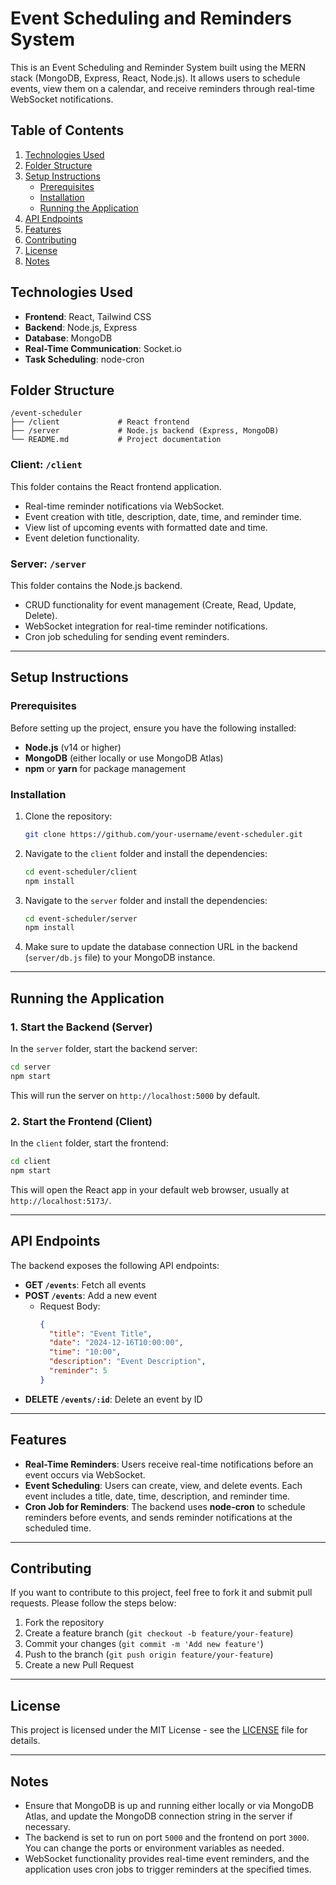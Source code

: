 
# Event Scheduling and Reminders System

This is an Event Scheduling and Reminder System built using the MERN stack (MongoDB, Express, React, Node.js). It allows users to schedule events, view them on a calendar, and receive reminders through real-time WebSocket notifications.

## Table of Contents
1. [Technologies Used](#technologies-used)
2. [Folder Structure](#folder-structure)
3. [Setup Instructions](#setup-instructions)
   - [Prerequisites](#prerequisites)
   - [Installation](#installation)
   - [Running the Application](#running-the-application)
4. [API Endpoints](#api-endpoints)
5. [Features](#features)
6. [Contributing](#contributing)
7. [License](#license)
8. [Notes](#notes)

## Technologies Used

- **Frontend**: React, Tailwind CSS
- **Backend**: Node.js, Express
- **Database**: MongoDB
- **Real-Time Communication**: Socket.io
- **Task Scheduling**: node-cron

## Folder Structure

```
/event-scheduler
├── /client             # React frontend
├── /server             # Node.js backend (Express, MongoDB)
└── README.md           # Project documentation
```

### Client: `/client`

This folder contains the React frontend application.

- Real-time reminder notifications via WebSocket.
- Event creation with title, description, date, time, and reminder time.
- View list of upcoming events with formatted date and time.
- Event deletion functionality.

### Server: `/server`

This folder contains the Node.js backend.

- CRUD functionality for event management (Create, Read, Update, Delete).
- WebSocket integration for real-time reminder notifications.
- Cron job scheduling for sending event reminders.

---

## Setup Instructions

### Prerequisites

Before setting up the project, ensure you have the following installed:

- **Node.js** (v14 or higher)
- **MongoDB** (either locally or use MongoDB Atlas)
- **npm** or **yarn** for package management

### Installation

1. Clone the repository:
   ```bash
   git clone https://github.com/your-username/event-scheduler.git
   ```

2. Navigate to the `client` folder and install the dependencies:
   ```bash
   cd event-scheduler/client
   npm install
   ```

3. Navigate to the `server` folder and install the dependencies:
   ```bash
   cd event-scheduler/server
   npm install
   ```

4. Make sure to update the database connection URL in the backend (`server/db.js` file) to your MongoDB instance.

---

## Running the Application

### 1. Start the Backend (Server)

In the `server` folder, start the backend server:
```bash
cd server
npm start
```
This will run the server on `http://localhost:5000` by default.

### 2. Start the Frontend (Client)

In the `client` folder, start the frontend:
```bash
cd client
npm start
```
This will open the React app in your default web browser, usually at `http://localhost:5173/`.

---

## API Endpoints

The backend exposes the following API endpoints:

- **GET `/events`**: Fetch all events
- **POST `/events`**: Add a new event
  - Request Body:
    ```json
    {
      "title": "Event Title",
      "date": "2024-12-16T10:00:00",
      "time": "10:00",
      "description": "Event Description",
      "reminder": 5
    }
    ```
- **DELETE `/events/:id`**: Delete an event by ID

---

## Features

- **Real-Time Reminders**: Users receive real-time notifications before an event occurs via WebSocket.
- **Event Scheduling**: Users can create, view, and delete events. Each event includes a title, date, time, description, and reminder time.
- **Cron Job for Reminders**: The backend uses **node-cron** to schedule reminders before events, and sends reminder notifications at the scheduled time.

---

## Contributing

If you want to contribute to this project, feel free to fork it and submit pull requests. Please follow the steps below:

1. Fork the repository
2. Create a feature branch (`git checkout -b feature/your-feature`)
3. Commit your changes (`git commit -m 'Add new feature'`)
4. Push to the branch (`git push origin feature/your-feature`)
5. Create a new Pull Request

---

## License

This project is licensed under the MIT License - see the [LICENSE](LICENSE) file for details.

---

## Notes

- Ensure that MongoDB is up and running either locally or via MongoDB Atlas, and update the MongoDB connection string in the server if necessary.
- The backend is set to run on port `5000` and the frontend on port `3000`. You can change the ports or environment variables as needed.
- WebSocket functionality provides real-time event reminders, and the application uses cron jobs to trigger reminders at the specified times.

